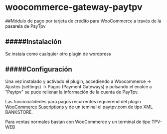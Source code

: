 woocommerce-gateway-paytpv
==========================

##Módulo de pago por tarjeta de crédito para WooCommerce a través de la pasarela de PayTpv

#####Instalación
----------------
Se instala como cualquier otro plugin de wordpress

#####Configuración
------------------
Una vez instalado y activado el plugin, accediendo a Woocommerce -> Ajustes (settings) -> Pagos (Payment Gateways) y pulsando el enalce a "Paytpv" se pude rellenar la información de la cuenta de PayTpv.

Las funcionalidedes para pagos recurrentes requierend del plugin [WooCommerce Suscriptions](http://www.woothemes.com/products/woocommerce-subscriptions/) y de un teminal el paytpv.com de tipo XML BANKSTORE.

Para ventas normales bastan con WooCommerce y un terminal de tipo TPV-WEB




